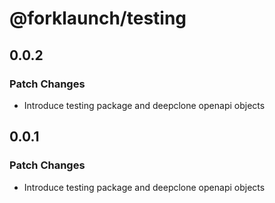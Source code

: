 # @forklaunch/testing

## 0.0.2

### Patch Changes

- Introduce testing package and deepclone openapi objects

## 0.0.1

### Patch Changes

- Introduce testing package and deepclone openapi objects
